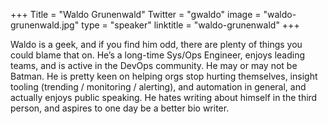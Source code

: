 +++
Title = "Waldo Grunenwald"
Twitter = "gwaldo"
image = "waldo-grunenwald.jpg"
type = "speaker"
linktitle = "waldo-grunenwald"
+++

Waldo is a geek, and if you find him odd, there are plenty of things you could blame that on. He’s a long-time Sys/Ops Engineer, enjoys leading teams, and is active in the DevOps community. He may or may not be Batman. He is pretty keen on helping orgs stop hurting themselves, insight tooling (trending / monitoring / alerting), and automation in general, and actually enjoys public speaking. He hates writing about himself in the third person, and aspires to one day be a better bio writer.
